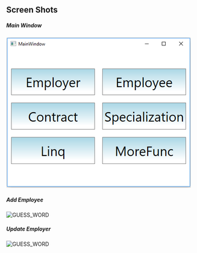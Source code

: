 ## Screen Shots

##### Main Window
![GUESS_WORD](ScreenShots/MainWindow.PNG)

##### Add Employee
![GUESS_WORD](ScreenShots/AddEmployee.PNG)

##### Update Employer
![GUESS_WORD](ScreenShots/UpdateEmployer.PNG)
